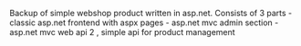 Backup of simple webshop product written in asp.net.
Consists of 3 parts
	- classic asp.net frontend with aspx pages
	- asp.net mvc admin section
	- asp.net mvc web api 2 , simple api for product management